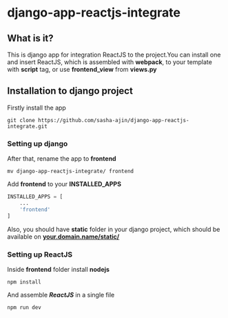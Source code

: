 # django-app-reactjs-integrate

## What is it?
 
This is django app for integration ReactJS to the project.You can install one and insert ReactJS, which is assembled with **webpack**, to your template with **script** tag, or use **frontend_view** from **views.py**

## Installation to django project 

Firstly install the app 

```
git clone https://github.com/sasha-ajin/django-app-reactjs-integrate.git
```
### Setting up django 
After that, rename the app to **frontend**

```
mv django-app-reactjs-integrate/ frontend
```

Add **frontend** to your **INSTALLED_APPS**

```python
INSTALLED_APPS = [
    ...
    'frontend'
]
```

Also, you should have **static** folder in your django project, which should be available on [**your.domain.name/static/**](https://your.domain.name/static) 

### Setting up ReactJS

Inside **frontend** folder install **nodejs**

```
npm install
```

And assemble ***ReactJS*** in a single file

```
npm run dev
```
